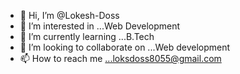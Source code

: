 - 👋 Hi, I’m @Lokesh-Doss
- 👀 I’m interested in ...Web Development
- 🌱 I’m currently learning ...B.Tech
- 💞️ I’m looking to collaborate on ...Web development
- 📫 How to reach me ...loksdoss8055@gmail.com

<!---
Lokesh-Doss/Lokesh-Doss is a ✨ special ✨ repository because its `README.md` (this file) appears on your GitHub profile.
You can click the Preview link to take a look at your changes.
--->
